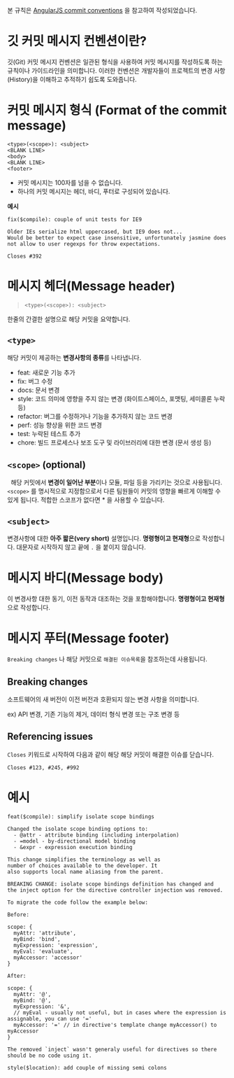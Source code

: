 본 규칙은 [AngularJS commit conventions](https://docs.google.com/document/d/1QrDFcIiPjSLDn3EL15IJygNPiHORgU1_OOAqWjiDU5Y/edit#heading=h.uyo6cb12dt6w)
을 참고하여 작성되었습니다.


# 깃 커밋 메시지 컨벤션이란?

깃(Git) 커밋 메시지 컨벤션은 일관된 형식을 사용하여 커밋 메시지를 작성하도록 하는 규칙이나 가이드라인을 의미합니다. 
이러한 컨벤션은 개발자들이 프로젝트의 변경 사항(History)을 이해하고 추적하기 쉽도록 도와줍니다.



# 커밋 메시지 형식 (Format of the commit message)

```
<type>(<scope>): <subject>
<BLANK LINE>
<body>
<BLANK LINE>
<footer>
```

- 커밋 메시지는 100자를 넘을 수 없습니다.
- 하나의 커밋 메시지는 헤더, 바디, 푸터로 구성되어 있습니다.

**예시**

```
fix($compile): couple of unit tests for IE9

Older IEs serialize html uppercased, but IE9 does not...
Would be better to expect case insensitive, unfortunately jasmine does
not allow to user regexps for throw expectations.

Closes #392
```

# 메시지 헤더(Message header)

> `<type>(<scope>): <subject>`

한줄의 간결한 설명으로 해당 커밋을 요약합니다.


## `<type>`  

해당 커밋이 제공하는 **변경사항의 종류**를 나타냅니다.

- feat: 새로운 기능 추가
- fix: 버그 수정
- docs: 문서 변경
- style: 코드 의미에 영향을 주지 않는 변경 (화이트스페이스, 포맷팅, 세미콜론 누락 등)
- refactor: 버그를 수정하거나 기능을 추가하지 않는 코드 변경
- perf: 성능 향상을 위한 코드 변경
- test: 누락된 테스트 추가
- chore: 빌드 프로세스나 보조 도구 및 라이브러리에 대한 변경 (문서 생성 등)

## `<scope>` (optional)
 
해당 커밋에서 **변경이 일어난 부분**이나 모듈, 파일 등을 가리키는 것으로 사용됩니다. 
`<scope>` 를 명시적으로 지정함으로서 다른 팀원들이 커밋의 영향을 빠르게 이해할 수 있게 됩니다.
적합한 스코프가 없다면 * 을 사용할 수 있습니다. 

## `<subject>`

변경사항에 대한 **아주 짧은(very short)** 설명입니다. **명령형이고 현재형**으로 작성합니다. 
대문자로 시작하지 않고 끝에 `.` 을 붙이지 않습니다.


# 메시지 바디(Message body)

이 변경사항 대한 동기, 이전 동작과 대조하는 것을 포함해야합니다.  **명령형이고 현재형**으로 작성합니다. 



# 메시지 푸터(Message footer)

`Breaking changes` 나 해당 커밋으로 `해결된 이슈목록`을 참조하는데 사용됩니다. 

## Breaking changes

소프트웨어의 새 버전이 이전 버전과 호환되지 않는 변경 사항을 의미합니다.

ex) API 변경, 기존 기능의 제거, 데이터 형식 변경 또는 구조 변경 등 

## Referencing issues

`Closes` 키워드로 시작하여 다음과 같이 해당 해당 커밋이 해결한 이슈를 닫습니다.

```
Closes #123, #245, #992
```


# 예시

```
feat($compile): simplify isolate scope bindings

Changed the isolate scope binding options to:
  - @attr - attribute binding (including interpolation)
  - =model - by-directional model binding
  - &expr - expression execution binding

This change simplifies the terminology as well as
number of choices available to the developer. It
also supports local name aliasing from the parent.

BREAKING CHANGE: isolate scope bindings definition has changed and
the inject option for the directive controller injection was removed.

To migrate the code follow the example below:

Before:

scope: {
  myAttr: 'attribute',
  myBind: 'bind',
  myExpression: 'expression',
  myEval: 'evaluate',
  myAccessor: 'accessor'
}

After:

scope: {
  myAttr: '@',
  myBind: '@',
  myExpression: '&',
  // myEval - usually not useful, but in cases where the expression is assignable, you can use '='
  myAccessor: '=' // in directive's template change myAccessor() to myAccessor
}

The removed `inject` wasn't generaly useful for directives so there should be no code using it.
```




```
style($location): add couple of missing semi colons
```

